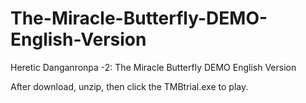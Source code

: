 # The-Miracle-Butterfly-DEMO-English-Version
Heretic Danganronpa -2: The Miracle Butterfly DEMO English Version

After download, unzip, then click the TMBtrial.exe to play.
